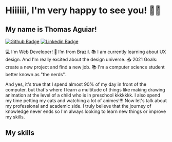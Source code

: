 # Hiiiiii, I'm very happy to see you! 🤭🤩
## My name is Thomas Aguiar!
[![Github Badge](https://img.shields.io/badge/-Github-000?style=flat-square&logo=Github&logoColor=white&link=https://github.com/thmsaguiar)](https://github.com/thmsaguiar)
[![Linkedin Badge](https://img.shields.io/badge/-LinkedIn-blue?style=flat-square&logo=Linkedin&logoColor=white&link=https://www.linkedin.com/in/thomas-aguiar-vicente-a328671b0/)](https://www.linkedin.com/in/thomas-aguiar-vicente-a328671b0/)

:computer: I'm Web Developer!
:house_with_garden: I’m from Brazil.
:books: I am currently learning about UX design. And I'm really excited about the design universe.
:outbox_tray: 2021 Goals: create a new project and find a new job.
:books: I'm a computer science student better known as "the nerds".

And yes, it's true that I spend almost 90% of my day in front of the computer. 
but that's where I learn a multitude of things like making drawing animation at the level of a child who is in preschool kkkkkkk. 
I also spend my time petting my cats and watching a lot of animes!!!!
Now let's talk about my professional and academic side. 
I truly believe that the journey of knowledge never ends so I'm always looking to learn new things or improve my skills.

## My skills
<!--
**thmsaguiar/thmsaguiar** is a ✨ _special_ ✨ repository because its `README.md` (this file) appears on your GitHub profile.

Here are some ideas to get you started:

- 🔭 I’m currently working on ...
- 🌱 I’m currently learning ...
- 👯 I’m looking to collaborate on ...
- 🤔 I’m looking for help with ...
- 💬 Ask me about ...
- 📫 How to reach me: ...
- 😄 Pronouns: ...
- ⚡ Fun fact: ...
-->

